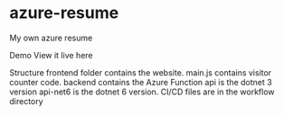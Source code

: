 # azure-resume
My own azure resume

Demo
View it live here

Structure
frontend folder contains the website.
main.js contains visitor counter code.
backend contains the Azure Function
api is the dotnet 3 version
api-net6 is the dotnet 6 version.
CI/CD files are in the workflow directory
